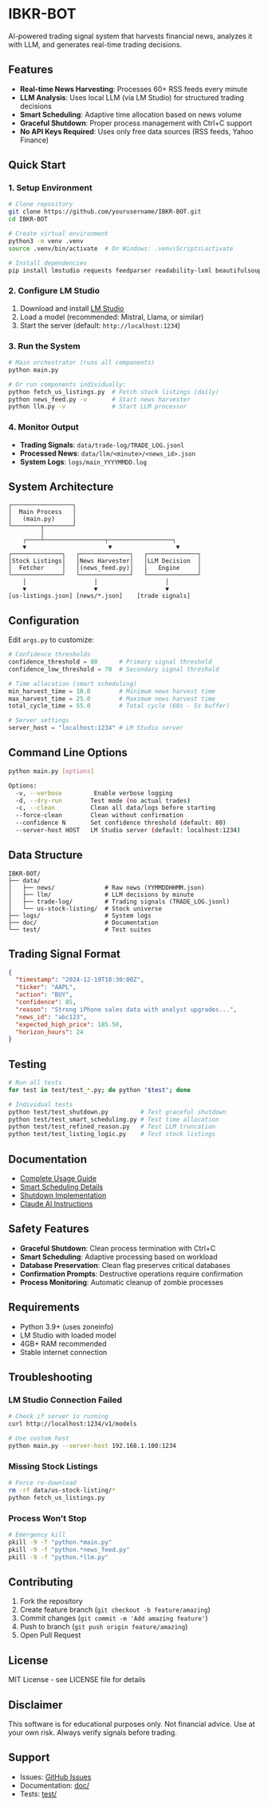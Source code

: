 # IBKR-BOT

AI-powered trading signal system that harvests financial news, analyzes it with LLM, and generates real-time trading decisions.

## Features

- **Real-time News Harvesting**: Processes 60+ RSS feeds every minute
- **LLM Analysis**: Uses local LLM (via LM Studio) for structured trading decisions
- **Smart Scheduling**: Adaptive time allocation based on news volume
- **Graceful Shutdown**: Proper process management with Ctrl+C support
- **No API Keys Required**: Uses only free data sources (RSS feeds, Yahoo Finance)

## Quick Start

### 1. Setup Environment

```bash
# Clone repository
git clone https://github.com/yourusername/IBKR-BOT.git
cd IBKR-BOT

# Create virtual environment
python3 -m venv .venv
source .venv/bin/activate  # On Windows: .venv\Scripts\activate

# Install dependencies
pip install lmstudio requests feedparser readability-lxml beautifulsoup4 lxml
```

### 2. Configure LM Studio

1. Download and install [LM Studio](https://lmstudio.ai/)
2. Load a model (recommended: Mistral, Llama, or similar)
3. Start the server (default: `http://localhost:1234`)

### 3. Run the System

```bash
# Main orchestrator (runs all components)
python main.py

# Or run components individually:
python fetch_us_listings.py  # Fetch stock listings (daily)
python news_feed.py -v       # Start news harvester
python llm.py -v             # Start LLM processor
```

### 4. Monitor Output

- **Trading Signals**: `data/trade-log/TRADE_LOG.jsonl`
- **Processed News**: `data/llm/<minute>/<news_id>.json`
- **System Logs**: `logs/main_YYYYMMDD.log`

## System Architecture

```
┌─────────────────┐
│  Main Process   │
│   (main.py)     │
└────────┬────────┘
         │
    ┌────┴─────────────────┬──────────────────┐
    ▼                       ▼                  ▼
┌──────────────┐   ┌──────────────┐   ┌──────────────┐
│Stock Listings│   │News Harvester│   │LLM Decision  │
│  Fetcher     │   │(news_feed.py)│   │   Engine     │
└──────────────┘   └──────────────┘   └──────────────┘
    │                   │                   │
    ▼                   ▼                   ▼
[us-listings.json] [news/*.json]    [trade signals]
```

## Configuration

Edit `args.py` to customize:

```python
# Confidence thresholds
confidence_threshold = 80      # Primary signal threshold
confidence_low_threshold = 70  # Secondary signal threshold

# Time allocation (smart scheduling)
min_harvest_time = 10.0        # Minimum news harvest time
max_harvest_time = 25.0        # Maximum news harvest time
total_cycle_time = 55.0        # Total cycle (60s - 5s buffer)

# Server settings
server_host = "localhost:1234" # LM Studio server
```

## Command Line Options

```bash
python main.py [options]

Options:
  -v, --verbose         Enable verbose logging
  -d, --dry-run        Test mode (no actual trades)
  -c, --clean          Clean all data/logs before starting
  --force-clean        Clean without confirmation
  --confidence N       Set confidence threshold (default: 80)
  --server-host HOST   LM Studio server (default: localhost:1234)
```

## Data Structure

```
IBKR-BOT/
├── data/
│   ├── news/              # Raw news (YYMMDDHHMM.json)
│   ├── llm/               # LLM decisions by minute
│   ├── trade-log/         # Trading signals (TRADE_LOG.jsonl)
│   └── us-stock-listing/  # Stock universe
├── logs/                  # System logs
├── doc/                   # Documentation
└── test/                  # Test suites
```

## Trading Signal Format

```json
{
  "timestamp": "2024-12-19T10:30:00Z",
  "ticker": "AAPL",
  "action": "BUY",
  "confidence": 85,
  "reason": "Strong iPhone sales data with analyst upgrades...",
  "news_id": "abc123",
  "expected_high_price": 185.50,
  "horizon_hours": 24
}
```

## Testing

```bash
# Run all tests
for test in test/test_*.py; do python "$test"; done

# Individual tests
python test/test_shutdown.py         # Test graceful shutdown
python test/test_smart_scheduling.py # Test time allocation
python test/test_refined_reason.py   # Test LLM truncation
python test/test_listing_logic.py    # Test stock listings
```

## Documentation

- [Complete Usage Guide](doc/MAIN_USAGE.md)
- [Smart Scheduling Details](doc/SMART_SCHEDULING.md)
- [Shutdown Implementation](doc/SHUTDOWN_FIX.md)
- [Claude AI Instructions](doc/CLAUDE.md)

## Safety Features

- **Graceful Shutdown**: Clean process termination with Ctrl+C
- **Smart Scheduling**: Adaptive processing based on workload
- **Database Preservation**: Clean flag preserves critical databases
- **Confirmation Prompts**: Destructive operations require confirmation
- **Process Monitoring**: Automatic cleanup of zombie processes

## Requirements

- Python 3.9+ (uses zoneinfo)
- LM Studio with loaded model
- 4GB+ RAM recommended
- Stable internet connection

## Troubleshooting

### LM Studio Connection Failed
```bash
# Check if server is running
curl http://localhost:1234/v1/models

# Use custom host
python main.py --server-host 192.168.1.100:1234
```

### Missing Stock Listings
```bash
# Force re-download
rm -rf data/us-stock-listing/*
python fetch_us_listings.py
```

### Process Won't Stop
```bash
# Emergency kill
pkill -9 -f "python.*main.py"
pkill -9 -f "python.*news_feed.py"
pkill -9 -f "python.*llm.py"
```

## Contributing

1. Fork the repository
2. Create feature branch (`git checkout -b feature/amazing`)
3. Commit changes (`git commit -m 'Add amazing feature'`)
4. Push to branch (`git push origin feature/amazing`)
5. Open Pull Request

## License

MIT License - see LICENSE file for details

## Disclaimer

This software is for educational purposes only. Not financial advice. Use at your own risk. Always verify signals before trading.

## Support

- Issues: [GitHub Issues](https://github.com/yourusername/IBKR-BOT/issues)
- Documentation: [doc/](doc/)
- Tests: [test/](test/)